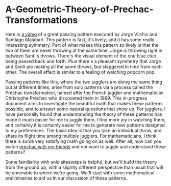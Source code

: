 # A-Geometric-Theory-of-Prechac-Transformations

Here is [a video](https://www.instagram.com/reel/CVszm8EJRTq/) of a great passing pattern executed by Jorge Vilchis and Santiago Malabari. This pattern is fast, it's lively, and it has some really interesting symmetry. Part of what makes this pattern so lively is that the two of them are never throwing at the same time, Jorge is throwing right in between Santi's throws. There's the visual element of the one blue club being passed back and forth. Plus there's a pleasant symmetry that Jorge and Santi are making all the same throws, but staggered in time from each other. The overall effect is similar to a feeling of watching popcorn pop. 

Passing patterns like this, where the two jugglers are doing the same thing but at different times, arise from solo patterns via a process called the Préchac transformation, named after the French juggler and mathematician Christophe Préchac who discovered them in 1999.  This in-progress document aims to investigate the beautiful math that makes these patterns possible, and to answer some natural questions that show up. For jugglers, I have personally found that understanding the theory of these patterns has made it much easier for me to juggle them, I find more joy in watching them, and certainly it is certainly easier for me to generate new patterns designed to my preferences. The basic idea is that you take an individual throw, and share its flight time among multiple jugglers. For mathematicians, I think there is some very satisfying math going on as well. After all, how can you watch [prechac with my friends](https://youtu.be/GC_fLpkLye8) and not want to juggle and understand these patterns?

Some familiarity with solo siteswaps is helpful, but we'll build the theory from the ground up, with a slightly different perspective than usual that will be amenable to where we're going. We'll start with some mathematical preliminaries to aid us in our discussion of these patterns. 
